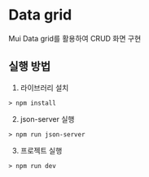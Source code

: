 # Data grid

Mui Data grid를 활용하여 CRUD 화면 구현

## 실행 방법

1. 라이브러리 설치

```
> npm install
```

2. json-server 실행
```
> npm run json-server
```

3. 프로젝트 실행
```
> npm run dev
```
